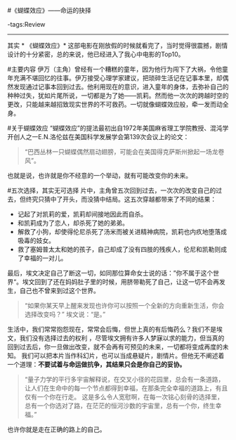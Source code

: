 #《蝴蝶效应》——命运的抉择

-tags:Review

----

其实  * 《蝴蝶效应》*  这部电影在刚放假的时候就看完了，当时觉得很震撼，剧情设计的十分紧密，总的来说，他已经进入了我心中电影的Top10。

#主要内容
伊万（主角）曾经有一个糟糕的童年，因为他行为闯下了大祸，令他童年充满不堪回忆的往事。伊万接受心理学家建议，把琐碎生活记在记事本里，却偶然发现通过记事本回到过去。他利用现在的意识，进入童年的身体，去弥补自己的种种过失，犹如片尾所说，一切都是为了她——凯莉。然而他一次次的跨越时空的更改，只能越来越招致现实世界的不可救药。一切就像蝴蝶效应般，牵一发而动全身。

#关于蝴蝶效应
“蝴蝶效应”的提法最初出自1972年美国麻省理工学院教授、混沌学开创人之一E.N.洛伦兹在美国科学发展学会第139次会议上的论文：

>“巴西丛林一只蝴蝶偶然扇动翅膀，可能会在美国得克萨斯州掀起一场龙卷风”。

也就是说，也许就是你不经意的一个举动，就有可能改变你的未来。

#五次选择，其实无可选择
片中，主角曾五次回到过去，一次次的改变自己的过去，但终究只猜中了开头，而没猜中结局。这五次穿越都带来了不同的结果：

* 记起了对凯莉的爱，凯莉却间接地因此而自杀。
* 和凯莉成为了恋人，却杀死了她的弟弟。
* 解救了小狗，却使得伦尼杀死了汤米而被关进精神病院，凯莉也内疚地堕落成吸毒的妓女。
* 救了塞姆普太太和她的孩子，自己却成了没有四肢的残疾人，伦尼和凯勒则成了幸福的一对儿。

最后，埃文决定自己了断这一切，如同那位算命女士说的话：”你不属于这个世界“。埃文回到了还在妈妈肚子里的时候，用脐带勒死了自己，让这一切不会再发生，自己也不曾来到过这个世界。

>“如果你某天早上醒来发现也许你可以按照一个全新的方向重新生活，你会选择改变吗？” 埃文说：“是。”

生活中，我们常常抱怨现在，常常会后悔，但世上真的有后悔药么？我们不是埃文，我们没有选择过去的权利 ，尽管埃文拥有许多人梦寐以求的能力，但当真的回到过去后，你一旦做出改变，就不会再有可预见的未来，一切都将变成再度的未知。
我们可以把本片当作科幻片，也可以当成悬疑片，剧情片。但他无不阐述着一个道理：**不要试着与命运做抗争，其结果只会是你自己的妥协。**

>“量子力学的平行多宇宙解释说，在交叉小径的花园里，总会有一条道路，让人们在生命中的每一个节点都得到幸福，在那条完全幸福的道路上，有且仅有一个你在行走。 这是多么令人宽慰啊，在每一次铭心刻骨的选择里，总有一个你选对了路，在茫茫的恒河沙数的宇宙里，总有一个你，终生幸福。”

也许你就是走在正确的路上的自己。